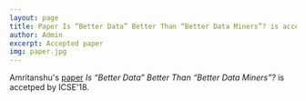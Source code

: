 ```yaml
---
layout: page
title: Paper Is “Better Data” Better Than “Better Data Miners”? is accepted in ICSE
author: Admin
excerpt: Accepted paper
img: paper.jpg
---
```

Amritanshu's [paper](https://arxiv.org/pdf/1705.03697.pdf) _Is “Better Data” Better Than “Better Data Miners”?_ is accetped by ICSE'18.
